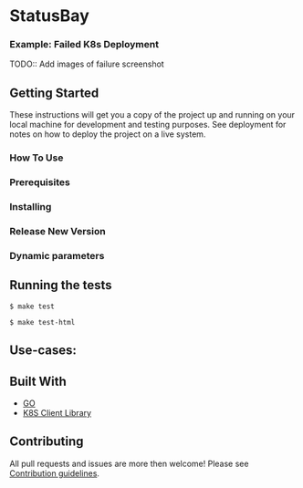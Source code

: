 # StatusBay

### Example: Failed K8s Deployment

TODO:: Add images of failure screenshot

## Getting Started

These instructions will get you a copy of the project up and running on your local machine for development and testing purposes. See deployment for notes on how to deploy the project on a live system.

### How To Use

### Prerequisites

### Installing

### Release New Version

### Dynamic parameters

## Running the tests

```
$ make test

$ make test-html
```

## Use-cases:

## Built With

* [GO](https://golang.org/)
* [K8S Client Library](https://github.com/kubernetes/client-go/)

## Contributing

All pull requests and issues are more then welcome!
Please see [Contribution guidelines](./CONTRIBUTING.md).
